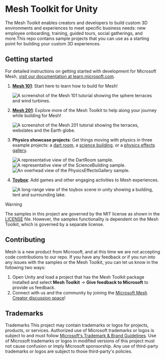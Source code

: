 # Mesh Toolkit for Unity

The Mesh Toolkit enables creators and developers to build custom 3D environments and experiences to meet specific business needs: new employee onboarding, training, guided tours, social gatherings, and more.This repo contains sample projects that you can use as a starting point for building your custom 3D experiences.

## Getting started

For detailed instructions on getting started with development for Microsoft Mesh, [visit our documentation at learn.microsoft.com](https://aka.ms/MeshDeveloper).

1. [**Mesh 101**](https://aka.ms/Mesh101Tutorial): Start here to learn how to build for Mesh!

    ![A screenshot of the Mesh 101 tutorial showing the sphere terraces and wind turbines.](README/001-mesh-distant-shot.png)

1. [**Mesh 201**](aka.ms/Mesh201Tutorial): Explore more of the Mesh Toolkit to help along your journey while building for Mesh!

    ![A screenshot of the Mesh 201 tutorial showing the terraces, webslates and the Earth globe.](README/mesh-201-shot.png)

1. **Physics showcase projects**: Get things moving with physics in three example projects: a [dart room](https://aka.ms/MeshDartRoomSample), a [science building](https://aka.ms/MeshScienceBuildingSample), or a [physics effects gallery](https://aka.ms/MeshPhysicsEffectsSample).

    ![A representative view of the DartRoom sample.](README/Dart_Room_Hero.png)
    ![A representative view of the ScienceBuilding sample.](README/ScienceBuilding_Hero.png)
    ![An overhead view of the PhysicsEffectsGallery sample.](README/002-physics-gallery.png)

1. [**Toybox**](https://aka.ms/MeshToyboxSample): Add games and other engaging activities to Mesh experiences.

    ![A long-range view of the toybox scene in unity showing a building, tent and surrounding lake.](README/toybox_building_02.png)

> [!Warning]
> The samples in this project are governed by the MIT license as shown in the [LICENSE](LICENSE) file. However, the samples functionality is dependent on the Mesh Toolkit, which is governed by a separate license.

## Contributing

Mesh is a new product from Microsoft, and at this time we are not accepting code contributions to our repo.  If you have any feedback or if you run into any issues with the samples or the Mesh Toolkit, you can let us know in the following two ways:

1. Open Unity and load a project that has the Mesh Toolkit package installed and select **Mesh Toolkit** -> **Give feedback to Microsoft** to provide us feedback.
2. Connect with us and the community by joining the [Microsoft Mesh Creator discussion space](https://techcommunity.microsoft.com/t5/mesh-creators/bd-p/MeshCreators)!

## Trademarks

Trademarks This project may contain trademarks or logos for projects, products, or services. Authorized use of Microsoft trademarks or logos is subject to and must follow [Microsoft's Trademark & Brand Guidelines](https://www.microsoft.com/en-us/legal/intellectualproperty/trademarks/usage/general). Use of Microsoft trademarks or logos in modified versions of this project must not cause confusion or imply Microsoft sponsorship. Any use of third-party trademarks or logos are subject to those third-party's policies.
